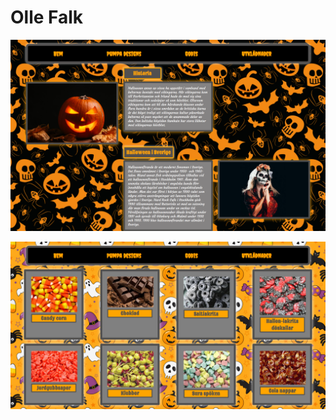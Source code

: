 # Olle Falk

![](../.gitbook/assets/olle-webb-halloween-hemsida.png)

![](../.gitbook/assets/olle-webb-halloween-godis.png)

